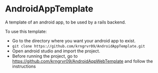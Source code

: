 AndroidAppTemplate
==================

A template of an android app, to be used by a rails backend.

To use this template:
* Go to the directory where you want your android app to exist.
*  ``git clone https://github.com/krngrvr09/AndroidAppTemplate.git``
* Open android studio and import the project.
* Before running the project, go to https://github.com/krngrvr09/AndroidAppWebTemplate and follow the instructions
